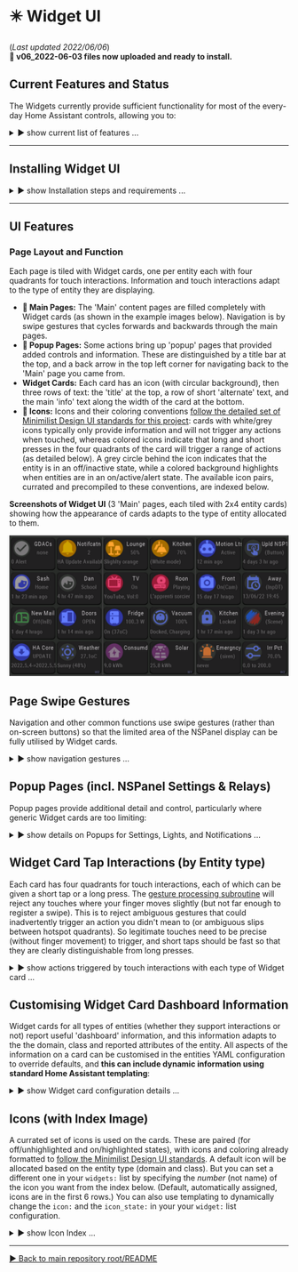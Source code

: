 # ✴️ Widget UI
(_Last updated 2022/06/06_)  
**🎺 v06_2022-06-03 files now uploaded and ready to install.**

## Current Features and Status

The Widgets currently provide sufficient functionality for most of the every-day Home Assistant controls, allowing you to:

 <details>
  <summary>▶️ show current list of features ...</summary>
 

* 🔹 create a dashboard to easily view information about your smart home, and visually highlight anything needing attention;
* 🔹 'toggle' all Home Assistant entities that can be toggled (lights, media players, switches, scripts, automations, covers, fans, input_booleans, locks etc.);
* 🔹 use interactive widgets to control most of the common types of entities (as per the details in the Widget Card interactions list);
* 🔹 fully control lights (both through quick widget card interactions and a popup page with slider controls and color wheel);
* 🔹 read and dismiss HA notifications;
* 🔹 change NSPanel settings (including managing the linking/unlinking of NSPanel physical buttons to their respective relays).
  
The details of how information is displayed will continue to be fine tuned, and new functionality will be added as the supported capabilities of the underlying [Nextion Hanlder](https://github.com/krizkontrolz/Home-Assistant-nextion_handler/blob/main/HA_NEXTION_HANDLER_INSTRUCTIONS.md) are being developed and expanded.

  
</details>
 
--- 

## Installing Widget UI

<details>
  <summary>▶️ show Installation steps and requirements ...</summary>

### Before you start
**🔹 Pre-requisites:**  Home Assistant (HA) with ESPHome installed, an NSPanel that has been flashed with ESPHome ([see Credits and Resources links](https://github.com/krizkontrolz/Home-Assistant-nextion_handler) at the bottom of the root repository README), and some basic familiarity with configuring HA.

**🔹 BACK UP your existing Nextion files:** in particular your device's ESPHome YAML configuration.  You will need to enter the details from that into the new template later (and will need your original ota password & other details to be able to upload any new configuration).

**🔹 File locations:** All installation files are in the same [folder as this README document](/widget_ui).
  
  
### Installation steps
(Nextion UI TFT is only available for US NSPanels only at this stage,  
_🔸EU version is available on request for testing_ before it is uploaded for general access.)

<details>
  <summary>1️⃣ Fill and flash the ESPHome YAML template:</summary>   
 
  * Download the template `ESPHome_Nextion_Handler_template.yaml` configuration file and fill in your details from your backup configuration into the `substitutions:` section at the top of the file.  (Leaving `ha_prefix: nsp1` will make the automation template easier later on.)
  * Validate the file before installing it to the NSPanel (from the ESPHome addon page in Home Assistant).
  * Once the ESPHome installation is complete, check the NSPanel device page in HA to make sure the entities are showing up properly.  If you changed `ha_prefix: nsp1` (above), you will later need to get the enitity_ids for `Trigger`, `HA Act`, `HA Set1 & 2` (from the device page), and `ESPHome: nsp1_send_command` (from `Developer Tools | SERVICES`).  And you will use the `TFT upload button` to flash the Nextion TFT UI file.  
 (_If this is the first time using your NSPanel with ESPHome, there are some lines near the top of the YAML file, marked with `#! *** FIX ***...` that you will need to uncomment **once** to switch the panel from the special 'reparse' mode it uses for the original firmware to allow it work with ESPHome.  Comment those lines out again the next time you reflash your configuration - they only need to run once._)
 
**ESPHome fillable template:** you only have to fill in the `substitutions:` section at the top of the template with details specific to your device.  (You can tweak the template later to your liking _after_ you have everything up an running properly.)
```YAML
# v0.6_2022-06-03
#----------------------------------------
#* DEVICE/USER-SPECIFIC DETAILS (customize for each of your own Nextion Devices).
#! BACKUP YOUR ORIGINAL ESPHome YAML config for your device.
#! GET THE name, passwords etc from that config & enter them in the 'substitutions:' below:
  substitutions:
    ota_password: "from flashing initial config"     #<< replace with the one from you own device
    fallback_ap_password: "from initial config"
    esp_net_name: "from-config"                      # MUST MATCH your initial config (do not use '_', use '-' instead). (Sets device local network name & part of fallback AP name).
    esp_comment: NSPanel 1                           # descriptive name (only used for description in ESPHome Dashboard).
    ha_prefix: nsp1                                  # prefixed to HA entity_ids to make them unique (do not use '-' or spaces, use '_' instead: OPPOSITE of 'esp_net_name').
    tft_url: !secret nsp1_tft_url                    # path, including filename, where you put TFT file created in the Nextion Editor: e.g, "https://MY_URL:8123/local/nsp1.tft" if you put the file in the in the "/config/www/" folder of your HA device.
    wifi_ssid: !secret wifi_ssid                     # your home WiFi credentials.
    wifi_password: !secret wifi_password
  #  encr_key: "H0000000000000000000000000000000000000000000"  # Generate your own key here: https://esphome.io/components/api.html#configuration-variables (and uncomment the api: encrytion: key: "...") section below if you want encrypted HA communications.
  #----------------------------------------          # No editing of the YAML below is required to use Nextion Handler.
```

</details> 

<details>
  <summary>2️⃣ Copy and configure Home Assistant Python script:</summary>  
 
  * Download and copy the `nextion_handler.py` script into the `<config>/python_scripts/` folder of your Home Assistant device.
  * If you have never used Python scripts in Home Assistant before, you will have to add a line `python_script:` to your `configuration.yaml`.  ([See HA page on Python scripts](https://www.home-assistant.io/integrations/python_script/).)
  * Add the automation template from the `HA_automation.yaml` file to your own HA configuration (editing the NSPanel entity_ids to match those you noted in step 1️⃣ if you set a prefix other than `nsp1`), or copy the template below.
  * In the `widgets:` section of the automation, add one of your own entities to the list as `  - entity: light.kitchen` (for example) to get started.  Start with just one to make sure the installation worked.  You can edit the `widget:` list whenever you want, then `reload automations` for HA to recognise the changes.  Some suggestions are already in the downloadable template, commented out, for you to replace with your own entities later on.  (If you get an entity configuration wrong, this will usually be indicated by a red and white ❗ _error symbol_ for that widget.) 

**Automation template:** If you left `ha_prefix: nsp1` unchanged in step 1️⃣ then you only need to change the `- entity: light.kitchen` line near the bottom to match a light of your own.  (_The downloadable version of this template has more annotations and examples._) 
```YAML
- alias: "NSP1 Nextion handler"
  mode: queued
  max: 10
  trigger:
    - platform: state
      entity_id: sensor.nsp1_trigger
  action:
    - service: python_script.nextion_handler
      data:
        trig_val: sensor.nsp1_trigger
        nx_cmd_service: esphome.nsp1_send_command
        action_cmds:
          - sensor.nsp1_ha_act
        update_cmds:
          - sensor.nsp1_ha_set1
          - sensor.nsp1_ha_set2
        widgets: #______________________________________________________________
          # Add a list of your entities here: only the "- entity: " config variable is mandatory,
          # but usually customise the "name:" and "icon:" too.
          - entity: persistent_notification.all  # special case
          #*** Edit for your own devices
          - entity: light.kitchen                # replace with your own light to start
            name: Kitchen
            icon: 50                             # see icon index
``` 
 
</details> 
 
<details>
  <summary>3️⃣ Flash Nextion Widget UI TFT file:</summary> 

  * Download and copy `Widget UI TFT file` into the location you specified in the `tft_url` of your ESPHome configuration, and rename it to match the filename you set in step 1️⃣.  Then press the `TFT upload button` on the NSPanel's device page in Home Assistant (that you located in step 1️⃣).
  * Wait for the NSPanel to flash and reboot with the new UI.  (You may have to reboot both HA and the NSPanel after the first installation.)

Whenever you change your widgets list (including the initial installation) it will take a little bit longer for each page to refresh the first time after that as it reconfigures itself.  If it gets stuck, open the settings menu (swipe down and close it by swiping down again), which will help to read the new list. 

</details> 
 
</details>

  ---

## UI Features
  
### Page Layout and Function
Each page is tiled with Widget cards, one per entity each with four quadrants for touch interactions. Information and touch interactions adapt to the type of entity they are displaying.  
* **🔹 Main Pages:** The 'Main' content pages are filled completely with Widget cards (as shown in the example images below).  Navigation is by swipe gestures that cycles forwards and backwards through the main pages.
* **🔹 Popup Pages:** Some actions bring up 'popup' pages that provided added controls and information.  These are distinguished by a title bar at the top, and a back arrow in the top left corner for navigating back to the 'Main' page you came from.
* **Widget Cards:** Each card has an icon (with circular background), then three rows of text: the 'title' at the top, a row of short 'alternate' text, and the main 'info' text along the width of the card at the bottom.
* **🔹 Icons:** Icons and their coloring conventions [follow the detailed set of Minimilist Design UI standards for this project](/UI_Design/Minimalist/): cards with white/grey icons typically only provide information and will not trigger any actions when touched, whereas colored icons indicate that long and short presses in the four quadrants of the card will trigger a range of actions (as detailed below).  A grey circle behind the icon indicates that the entity is in an off/inactive state, while a colored background highlights when entities are in an on/active/alert state.  The available icon pairs, currated and precompiled to these conventions, are indexed below. 
  

 **Screenshots of Widget UI** (3 'Main' pages, each tiled with 2x4 entity cards) showing how the appearance of cards adapts to the type of entity allocated to them.  
   
![Widgets UI screenshots](/widget_ui/Screenshots_Widgets.png "Widget UI screenshots")
 


## Page Swipe Gestures
Navigation and other common functions use swipe gestures (rather than on-screen buttons) so that the limited area of the NSPanel display can be fully utilised by Widget cards.
  
<details>
  <summary>▶️ show navigation gestures ...</summary>

  
* **🔹 Left and Right swipes:** change pages forwards and backwards (for as many 'Main' pages as are required for the configured list of Widgets).
* **🔹 Downward swipes:** will bring up the 'Settings' popup page from any 'Main' page (or will dismiss a popup page).  Opening the settings page will also fetch an updated count of the number of entities in your configured `widgets:` list (so the that correct number of pages can be allocated).
* **🔹 Upward swipes:** force an immediate update of the widgets on the current page with current data from HA.

 --- 
  
</details>  
  
  
## Popup Pages (incl. NSPanel Settings & Relays)
Popup pages provide additional detail and control, particularly where generic Widget cards are too limiting:  
  
<details>
  <summary>▶️ show details on Popups for Settings, Lights, and Notifications ...</summary>

  
* **🔹 Settings Popup -** shows system information and allows adjustment to the behaviour of the NSPanel:
  * Brightness max: the standard brightness that the display will revert to on any interaction.
  * Brightness min: the lowest brightness that the screen will gradually dim to before blacking out.
  * Update interval: the time inteval between NSPanel requests for refreshed page data from the Home Assistant Nextion Handler.
  * Sleep time: the time until the screen is blacked out.
  * Fast repeats: the number of times that data updates are requested after a touch action is triggered.  This addresses the issue that some states in HA can update very quickly after a service call, whereas others can have substantial lag (e.g., garage doors, some types of lights).
  * Fast slowdown: the amount by which fast repeats are progressively slowed down.  This amount of time is added to each subsequent repeat.
  * Status information: Small text below the title bar shows the number of widgets read from the YAML configuration, and the version number of the TFT file.  The WiFi status and signal strength are indicated in the top right corner.  
  * **🔸 Linking/Unlinking of NSPanel physical buttons to relays.**  This linking _**can  also be done in Home Assistant**_ via the UI switches that ESPHome creates  _**or by holding down one of the buttons for ~6 seconds**_ to link/unlink it from its respective relay.  When linked, pushing the physical NSPanel buttons will toggle their respective relays (as with the original firmware).  When unlinked, you can use the buttons to trigger other automations in Home Assistant.  Even when unlinked, holding a button for 3 to 5 seconds will still toggle the relays (so that there is always a way to turn the relay off).  
 The device will provide audible feedback with:
    * 🎵 a beep (after ~3 seconds) to let you know you when to release the button to cause an 'override' relay toggle;
    * 🎶 rising notes (after ~6 seconds) when you LINK the button to its relay;
    * 🎶 descending notes (after ~6 seconds) when you UNLINK the button from its relay.

  
Be conservative with the update settings initially, then tweak them when your configuration is working well.  There is a trade-off between how fast and frequently you initiate data updates after a touch interaction, and how responsive the NSPanel will be to multiple successive touch interactions (such as multiple taps for triggerig quick increase/decrease step changes to light brightness).  
  
* **🔹 Light Popup -** provides full control of light settings:
  * Available controls are enabled/disabled according to the capabilities of the currently selected light (once that data has been received from HA).
  * All controls relevant to the current light are immediately available irrespective of the current color mode, or whether the light is off (which allows making some changes faster than the HA UI approach).
  * Long pressing on the color wheel will switch the light to a supported white/color_temperature mode. (This is mainly useful for RGBW bulbs that don't have color_temperature control).
  * Long pressing the icon in the top right corner will force the bulb off.  (This is a useful fix when toggling fails, such as when some lights in a group get out of sync with their registered state in Home Assistant.)  
  
 * **🔹 Notifications -** allows reading and dismissing Home Assistant persistent_notications.
   * 'Notifications' is a special type of Widget card because it uses _all_ the entities in the domain, not just a single notifiction entity.
   * Enter `entity: persistent_notification.all` to create a notifications UI card (then customise it as you wish).
   * This allows the NSPanel to be used as a convenient message board for HA (delivering messages to all rooms in the house with an NSPanel).  
  
  
As functionality is developed, more popups will be added to support some of the more complex entity types (such as media_players).  
  

 **Screenshots of current 'popup cards' to support widget entity cards.**  (Where available, popups are triggered by touching the top right quadrant of the enity card). 
   
![Widget Popups](https://github.com/krizkontrolz/Home-Assistant-nextion_handler/blob/main/widget_ui/Screenshots_Popups.png "Widget Popups")
  
  
  
 --- 
  
</details>  

  
## Widget Card Tap Interactions (by Entity type)
Each card has four quadrants for touch interactions, each of which can be given a short tap or a long press.  The [gesture processing subroutine](/main/Tips_and_Tricks) will reject any touches where your finger moves slightly (but not far enough to register a swipe).  This is to reject ambiguous gestures that could inadvertently trigger an action you didn't mean to (or ambiguous slips between hotspot quadrants).  So legitimate touches need to be precise (without finger movement) to trigger, and short taps should be fast so that they are clearly distinguishable from long presses.
  

<details>
  <summary>▶️ show actions triggered by touch interactions with each type of Widget card ...</summary>

  The following abbreviations are used as shorthand below for touch interactions:   
  &nbsp;&nbsp; `TL`: top left quadrant (tap icon)  
  &nbsp;&nbsp; `TR`: top right quadrant (title)  
  &nbsp;&nbsp; `BL`: bottom left quadrant  
  &nbsp;&nbsp; `BR`: bottom right quadrant  
  &nbsp;&nbsp; `BL_R`: bottom left-right paired interactions  
  &nbsp;&nbsp; `LHS`: left-hand-side 2 quadrants  
  &nbsp;&nbsp; `RHS`: right-hand-side 2 quadrants  
  &nbsp;&nbsp; `ALL`: all 4 quadrants (entire card, excl. margins between 'hotspots')  
  &nbsp;&nbsp; `-s`: suffix for a short tap  
  &nbsp;&nbsp; `-l`: suffix for a long-press  
  

* 🔸 **_Cards for ALL entities that can be toggled:_**
  * `TL-s`: toggle (tap icon)
  
  
  
* 🔸 **Light Cards:**
  * `TL-s`: toggle light on/off
  * `TL-l`: force turning light OFF (fix out of sync lights)
  * `TR-s`: brings up light popup card
  * `TR-l`: turn on/change the bulb to a supported white mode
  * `BL_R-s`: dim/brighten light (if already on), or turn on light at low/high brightness (if off)
  * `BL_R-l`: increase/decrease the color_temperature or hue of the light (according to its current color_mode)
  
  
  
* 🔸 **Media Player Cards:**
  * `TL-s`: toggle power on/off
  * `TL-l`: toggle pause/play
  * `TR-s`: _(placeholder for future media popup card)_
  * `TR-l`: mute/unmute the volume
  * `BL_R-s`: change the volume down/up
  * `BL_R-l`: change to the previous/next track or channel
 

* 🔸 **Automation Cards:**
  * `ALL-s`: toggle whether automation is enabled/disabled (if it will run when triggered)
  * `ALL-l`: trigger the automation (ignoring conditions) - execute its `action:`s immediately  
 (_As feedback, the info text on the card will show how many calls to the automation are currently running._)

* 🔸 **Button Cards:**
  * `ALL-s&l`: trigger the button actions
  
* 🔸 **Input Number Cards:**
  * `LHS-s`: decrease value by 5% of range
  * `LHS-l`: decrease value by 20% of range
  * `RHS-s`: inrease value by 5% of range
  * `RHS-l`: increase value by 20% of range  

* 🔸 **Scene Cards:**
  * `ALL-s&l`: turn scene on  
  (_Scenes cannot be turned off - the icon will highlight as 'on' for an hour after it was turned on._)
  
* 🔸 **Script Cards:**
  * `ALL-s`: toggle run/stop
  * `ALL-l`: (force) stop the script  
 (_As feedback, the info text on the card will show how many calls to the script are currently running._)

* 🔸 **Switch Cards:**
  * `ALL-s`: toggle switch on/off
  * `ALL-l`: force turning switch off

* 🔸 **Update Cards:**
  * `LHS-s`: install update
  * `RHS-s`: skip update (card status will show the installed vs current versions)
  * `RHS-l`: clear skipped update (icon state will become 'active' again)
  
* 🔸 **Vacuum Cards:** (only tested with Xiaomi vacuum so far)
  * `LHS-s`: toggle start(& turn_on)/stop (& turn_off) cleaning (commands for both types of vacuums are sent)
  * `LHS-l`: return to base
  * `RHS-s`: locate vaccum
  * `RHS-l`: spot clean
  
  
_(I have set up interactive cards for all the types of entities I currently use in Home Assistant. I can look at filling the gaps over time, but that will require input and testing from those who want them.)_
  
 --- 
  
</details>  
  
  

## Customising Widget Card Dashboard Information

Widget cards for all types of entities (whether they support interactions or not) report useful 'dashboard' information, and this information adapts to the the domain, class and reported attributes of the entity.  All aspects of the information on a card can be customised in the entities YAML configuration to override defaults, and **this can include dynamic information using standard Home Assistant templating**:


<details>
  <summary>▶️ show Widget card configuration details ...</summary>  
  
Only the `- entity:` is mandatory to specifiy for each of your Widget cards in the list under the `widgets:` section of your NSPanels YAML configuration (the Nextion Handler automation for that device).  The `name:` is the most likely optional thing you will want to customise (to override the default, which uses the entity's truncated friendly_name) with something that fits better in the limited space on the card.  The default icons for each card should be reasonable to get started, but you will likely want to pick something (from the icon index further below) that is more informative. 

_**I do not recommend changing the other options** until you have everything else working well_ (and then you will likely want to use dynamic data generated by templates).  The first of these to consider templating should probably be `icon_state:` for entities such as numeric sensors where there is no default way to decide when the card should be highlighted with the 'active' version of its icon (such as setting a rule for when to highlight a GDACs alert (see example in template), a gas sensor reading, or high power consumption etc.).  You can also override text with a space string (`" "`) to remove it from a card.  If you only want to replace/blank text under some conditions, then have the template return `{{ None }}` the remainder of the time (which will revert it to showing the defaults again).
  
* 🔶 `- entity:` the Home Assistant entity_id.  Special cases are `persitent_notications.all` (for a notifications widget), and `template` (or `blank`) for a widget that is filled entirely with custom dynamic (templated), static, or blank information.
* 🔷 &nbsp;&nbsp;`name:` the title/top row of text on the card.
* 🔷 &nbsp;&nbsp;`icon:` a number (0.167) corresponding to the value of the selected icon-pair index (further below).
* 🔹 &nbsp;&nbsp;`icon_state:` True/'1' for the highlighted state of the icon-pair; False/'0' for the inactive state.
* 🔹 &nbsp;&nbsp;`alt:` The second, short row of (alternate) info text on the card, below the title.
* 🔹 &nbsp;&nbsp;`info:` The main informative text along the full width of the bottom of the card.

If you misconfigure a widget, the Nextion Handler will try to give you feedback on the Nextion display by showing the ❗ _error symbol_ (icon 47, highlighted), a red and white icon of an exclamation point in a circle, and may show some additional information in the info text area (such as showing an invalid entity_id with '*' on either side), to guide you to what part of your `widget:` list needs fixing.  For more serious problems, check the Home Assistant error logs for Nextion Handler messages. 
  
_(I will likely add the ability to customise the actions that are triggered by each type of touch interaction on a Widget Card in future.)_
  
**Example customised template card** - shows the time and date, and highlights the icon on the weekend:  
```YAML
    widgets: #______________________________________________________________
      - entity: template # Time & Date card
        name: "{{ now().strftime('%Hh%m') }}"  # time - customise to your liking
        icon: 118  # Time & Date icon
        icon_state: "{{ now().strftime('%a') in ['Sat','Sun'] }}"  # highlight on weekends
        alt: "{{ 'Work day' if states.binary_sensor.workday_today.state == 'on' else 'Day off' }}"  # customise to match your work_day binary_sensor
        info: "{{ now().strftime('%a %d %b %Y') }}"  # date - customise to your liking
```

 
 --- 
  
</details>    
  
  
## Icons (with Index Image)
A currated set of icons is used on the cards.  These are paired (for off/unhighlighted and on/highlighted states), with icons and coloring already formatted to [follow the Minimilist Design UI standards](/UI_Design/Minimalist/).  A default icon will be allocated based on the entity type (domain and class).  But you can set a different one in your `widgets:` list by specifying the _number_ (not name) of the icon you want from the index below. (Default, automatically assigned, icons are in the first 6 rows.)  You can also use templating to dynamically change the `icon:` and the `icon_state:` in your your `widget:` list configuration.
  
<details>
  <summary>▶️ show Icon Index ...</summary>

 **Index numbers for available icon choices.**  Icons are paired - the off/unhighlighted state is on the left and the on/highlighted version is on the right.  Use the index number of the icon you want in the `icon:` setting of each `- entity:` in your `widget:` list (or omit this setting to accept the default for that entity type).  **Icon 47** is used in its unhighlighted state to blank out the icon area on 'blank' cards, and it is used in its highlighted state as the ❗ _error symbol_ to give users feedback that they need to fix a problem with their `widget:` config for that entity.
   
 ![Widget UI Icon index](https://github.com/krizkontrolz/Home-Assistant-nextion_handler/blob/main/widget_ui/Widget_Icons_Index.png "Icon numbering index")

 --- 
  
  
  
</details>


---
  
  
  
[▶️ Back to main repository root/README](https://github.com/krizkontrolz/Home-Assistant-nextion_handler)
